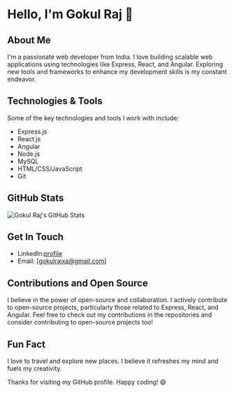 # Hello, I'm Gokul Raj 👋

## About Me
I'm a passionate web developer from India. I love building scalable web applications using technologies like Express, React, and Angular. Exploring new tools and frameworks to enhance my development skills is my constant endeavor.

## Technologies & Tools
Some of the key technologies and tools I work with include:
- Express.js
- React.js
- Angular
- Node.js
- MySQL
- HTML/CSS/JavaScript
- Git


## GitHub Stats
![Gokul Raj's GitHub Stats](https://github-readme-stats.vercel.app/api?username=gokulraj34&show_icons=true&hide=contribs&theme=radical)

## Get In Touch
- LinkedIn:[profile](https://www.linkedin.com/in/gokul-raj-1a72b1199/)
- Email: [gokulrajxa@gmail.com]

## Contributions and Open Source
I believe in the power of open-source and collaboration. I actively contribute to open-source projects, particularly those related to Express, React, and Angular. Feel free to check out my contributions in the repositories and consider contributing to open-source projects too!

## Fun Fact
I love to travel and explore new places. I believe it refreshes my mind and fuels my creativity.

Thanks for visiting my GitHub profile. Happy coding! 😄




